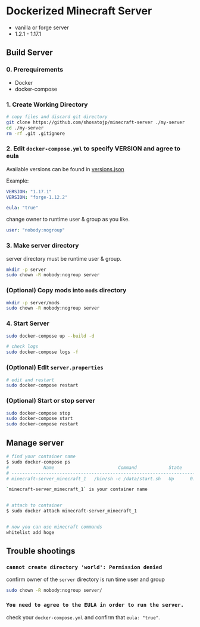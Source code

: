 # Dockerized Minecraft Server

* vanilla or forge server
* 1.2.1 - 1.17.1


## Build Server

### 0. Prerequirements

- Docker
- docker-compose

### 1. Create Working Directory

```sh
# copy files and discard git directory
git clone https://github.com/shosatojp/minecraft-server ./my-server
cd ./my-server
rm -rf .git .gitignore
```

### 2. Edit `docker-compose.yml` to specify **VERSION** and agree to **eula**

Available versions can be found in [versions.json](./versions.json)

Example: 
```yml
VERSION: "1.17.1"
VERSION: "forge-1.12.2"
```

```yml
eula: "true"
```

change owner to runtime user & group as you like.

```yml
user: "nobody:nogroup"
```

### 3. Make server directory

server directory must be runtime user & group.

```sh
mkdir -p server
sudo chown -R nobody:nogroup server
```

### (Optional) Copy mods into `mods` directory

```sh
mkdir -p server/mods
sudo chown -R nobody:nogroup server
```

### 4. Start Server

```sh
sudo docker-compose up --build -d

# check logs
sudo docker-compose logs -f
```

### (Optional) Edit `server.properties`

```sh
# edit and restart
sudo docker-compose restart
```

### (Optional) Start or stop server

```sh
sudo docker-compose stop
sudo docker-compose start
sudo docker-compose restart
```

## Manage server

```sh
# find your container name
$ sudo docker-compose ps
#             Name                        Command            State            Ports          
# -------------------------------------------------------------------------------------------
# minecraft-server_minecraft_1   /bin/sh -c /data/start.sh   Up      0.0.0.0:25565->25565/tcp

`minecraft-server_minecraft_1` is your container name


# attach to container
$ sudo docker attach minecraft-server_minecraft_1


# now you can use minecraft commands
whitelist add hoge
```



## Trouble shootings

### `cannot create directory 'world': Permission denied`

confirm owner of the `server` directory is run time user and group

```sh
sudo chown -R nobody:nogroup server/
```

### `You need to agree to the EULA in order to run the server.`

check your `docker-compose.yml` and confirm that `eula: "true"`.

<!-- ## Backup world data with Git

* backup

```sh
# create repository `yourname/my-server`
git init
git remote add origin https://github.com/yourname/my-server
echo -e '/server/logs/\n/server/crash-reports/' >> '.gitignore'
git add .
git commit -m 'create server'
git push --set-upstream master origin
```

* restore

```sh
git clone https://github.com/yourname/my-server
cd ./my-server
sudo docker-compose up --build -d
``` -->
